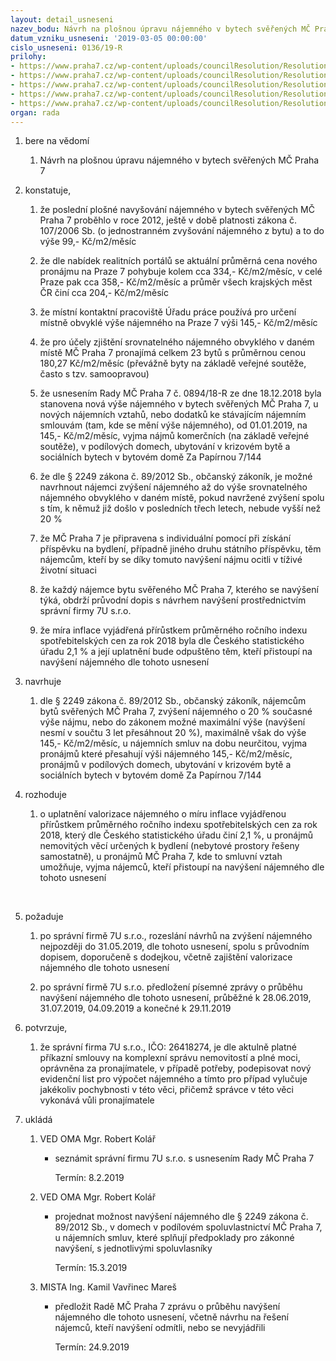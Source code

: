 ```yaml
---
layout: detail_usneseni
nazev_bodu: Návrh na plošnou úpravu nájemného v bytech svěřených MČ Praha 7
datum_vzniku_usneseni: '2019-03-05 00:00:00'
cislo_usneseni: 0136/19-R
prilohy:
- https://www.praha7.cz/wp-content/uploads/councilResolution/Resolutions/30662/export/01_najemne145~434991.docx
- https://www.praha7.cz/wp-content/uploads/councilResolution/Resolutions/30662/export/02_najemne145~434990.pdf
- https://www.praha7.cz/wp-content/uploads/councilResolution/Resolutions/30662/export/03_najemne145~434988.pdf
- https://www.praha7.cz/wp-content/uploads/councilResolution/Resolutions/30662/export/04_najemne145~434986.docx
- https://www.praha7.cz/wp-content/uploads/councilResolution/Resolutions/30662/export/export~435297.pdf
organ: rada
---
```

<ol id="urzList" class="urzList_view"><li class="urzClass1" id=""><span name="1">bere na vědomí</span><ol class="urzOlClass decimal "><li class="urzClass2" id="" style="text-align: left;"><span><p>Návrh na plošnou úpravu nájemného v bytech svěřených MČ Praha 7</p></span></li></ol></li><li class="urzClass1" id=""><span name="50">konstatuje,</span><ol class="urzOlClass decimal " id=""><li class="urzClass2" id="" style="text-align: left;"><span><p>že poslední plošné navyšování&nbsp;nájemného v bytech svěřených MČ Praha 7 proběhlo v roce 2012, ještě v době platnosti zákona č. 107/2006 Sb. (o jednostranném zvyšování nájemného z bytu) a to do výše 99,- Kč/m2/měsíc<br></p></span></li><li class="urzClass2" id="" style="text-align: left;"><span><p>že dle nabídek realitních portálů se aktuální průměrná cena nového pronájmu na Praze 7 pohybuje kolem cca 334,- Kč/m2/měsíc, v celé Praze pak cca 358,- Kč/m2/měsíc a průměr všech krajských měst ČR činí cca 204,- Kč/m2/měsíc</p></span></li><li class="urzClass2" id="" style="text-align: left;"><span><p>že místní kontaktní pracoviště Úřadu práce používá pro určení místně obvyklé výše nájemného na Praze 7 výši 145,- Kč/m2/měsíc<br></p></span></li><li class="urzClass2" id="" style="text-align: left;"><span><p>že pro účely zjištění srovnatelného nájemného obvyklého v daném místě MČ Praha 7 pronajímá celkem 23 bytů s průměrnou cenou 180,27 Kč/m2/měsíc (převážně byty na základě veřejné soutěže, často s tzv. samoopravou)<br></p></span></li><li class="urzClass2" id="" style="text-align: left;"><span><p>že usnesením Rady MČ Praha 7 č. 0894/18-R ze dne 18.12.2018 byla stanovena nová výše nájemného v bytech svěřených MČ Praha 7, u nových nájemních vztahů, nebo dodatků ke stávajícím nájemním smlouvám (tam, kde se mění výše nájemného), od 01.01.2019, na 145,- Kč/m2/měsíc, vyjma nájmů komerčních (na základě veřejné soutěže), v podílových domech, ubytování v krizovém bytě a sociálních bytech v bytovém domě Za Papírnou 7/144<br></p></span></li><li class="urzClass2" id="" style="text-align: left;"><span><p>že dle § 2249 zákona č. 89/2012 Sb., občanský zákoník, je možné navrhnout nájemci zvýšení nájemného až do výše srovnatelného nájemného obvyklého v daném místě, pokud navržené zvýšení spolu s tím, k němuž již došlo v posledních třech letech, nebude vyšší než 20 %<br></p></span></li><li class="urzClass2" id="" style="text-align: left;"><span><p>že MČ Praha 7 je připravena s individuální pomocí při získání příspěvku na bydlení, případně jiného druhu státního příspěvku, těm nájemcům, kteří by se díky tomuto navýšení nájmu ocitli v tíživé životní situaci</p></span></li><li class="urzClass2" id="" style="text-align: left;"><span><p>že každý nájemce bytu svěřeného MČ Praha 7, kterého se navýšení týká, obdrží průvodní dopis s návrhem navýšení prostřednictvím správní firmy 7U s.r.o.</p></span></li><li class="urzClass2" id="" style="text-align: left;"><span><p>že míra inflace vyjádřená přírůstkem průměrného ročního indexu spotřebitelských cen za rok 2018 byla dle Českého statistického úřadu 2,1 % a její uplatnění bude odpuštěno těm, kteří přistoupí na navýšení nájemného dle tohoto usnesení<br></p></span></li></ol></li><li class="urzClass1" id=""><span name="8">navrhuje</span><ol class="urzOlClass decimal "><li class="urzClass2" id="" style="text-align: left;"><span><p>dle § 2249 zákona č. 89/2012 Sb., občanský zákoník, nájemcům bytů svěřených MČ Praha 7, zvýšení nájemného o 20 % současné výše nájmu, nebo do zákonem možné maximální výše (navýšení nesmí v součtu 3 let přesáhnout 20 %), maximálně však do výše 145,- Kč/m2/měsíc, u nájemních smluv na dobu neurčitou, vyjma pronájmů které přesahují výši nájemného 145,- Kč/m2/měsíc, pronájmů v podílových domech, ubytování v krizovém bytě a sociálních bytech v bytovém domě Za Papírnou 7/144<br></p></span></li></ol></li><li class="urzClass1" id=""><span name="68">rozhoduje</span><ol class="urzOlClass decimal "><li class="urzClass2" id="" style="text-align: left;"><span><p>o uplatnění valorizace nájemného o míru inflace vyjádřenou přírůstkem průměrného ročního indexu spotřebitelských cen za rok 2018, který dle Českého statistického úřadu činí 2,1 %, u pronájmů nemovitých věcí určených k bydlení (nebytové prostory řešeny samostatně), u pronájmů MČ Praha 7, kde to smluvní vztah umožňuje, vyjma nájemců, kteří přistoupí na navýšení nájemného dle tohoto usnesení<br></p><p><br></p></span></li></ol></li><li class="urzClass1" id=""><span name="62">požaduje</span><ol class="urzOlClass decimal " id=""><li class="urzClass2" id="" style="text-align: left;"><span><p>po správní firmě 7U s.r.o., rozeslání návrhů na zvýšení nájemného nejpozději do 31.05.2019, dle tohoto usnesení, spolu s průvodním dopisem, doporučeně s dodejkou, včetně zajištění valorizace nájemného dle tohoto usnesení<br></p></span></li><li class="urzClass2" id="" style="text-align: left;"><span><p>po správní firmě 7U s.r.o. předložení písemné zprávy o průběhu navýšení nájemného dle tohoto usnesení, průběžné k 28.06.2019, 31.07.2019, 04.09.2019 a konečné k 29.11.2019<br></p></span></li></ol></li><li class="urzClass1" id=""><span name="61">potvrzuje,</span><ol class="urzOlClass decimal "><li class="urzClass2" id="" style="text-align: left;"><span><p>že správní firma 7U s.r.o., IČO: 26418274, je dle aktulně platné příkazní smlouvy na komplexní správu nemovitostí a plné moci, oprávněna za pronajímatele, v případě potřeby, podepisovat nový evidenční list pro výpočet nájemného a tímto pro případ vylučuje jakékoliv pochybnosti v této věci, přičemž správce v této věci vykonává vůli pronajímatele<br></p></span></li></ol></li><li class="urzClass1" id="urzUkoly"><span name="1">ukládá</span><ol class="urzOlClass"><li class="urzClass2"><span><p>VED OMA Mgr. Robert Kolář</p></span><ul class="urzUlClass"><li class="urzClass3"><span><p>seznámit správní firmu 7U s.r.o. s usnesením Rady MČ Praha 7</p></span><span class="urzUkolTermin">  Termín:&nbsp;8.2.2019</span></li></ul></li><li class="urzClass2"><span><p>VED OMA Mgr. Robert Kolář</p></span><ul class="urzUlClass"><li class="urzClass3"><span><p>projednat možnost navýšení nájemného dle § 2249 zákona č. 89/2012 Sb., v domech v podílovém spoluvlastnictví MČ Praha 7, u nájemních smluv, které splňují předpoklady pro zákonné navýšení, s jednotlivými spoluvlasníky</p></span><span class="urzUkolTermin">  Termín:&nbsp;15.3.2019</span></li></ul></li><li class="urzClass2"><span><p>MISTA Ing. Kamil Vavřinec Mareš</p></span><ul class="urzUlClass"><li class="urzClass3"><span><p>předložit Radě MČ Praha 7 zprávu o průběhu navýšení nájemného dle tohoto usnesení, včetně návrhu na řešení nájemců, kteří navýšení odmítli, nebo se nevyjádřili</p></span><span class="urzUkolTermin">  Termín:&nbsp;24.9.2019</span></li></ul></li></ol></li></ol>